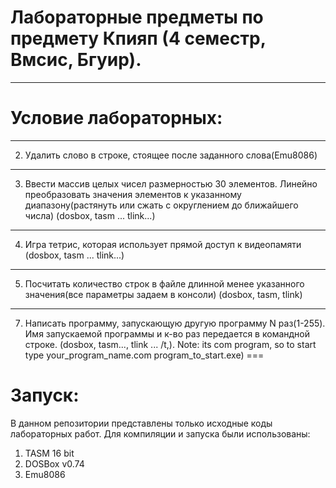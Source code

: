 # Лабораторные предметы по предмету Кпияп (4 семестр, Вмсис, Бгуир). #
---
# Условие лабораторных: #
---
2.  Удалить слово в строке, стоящее после заданного слова(Emu8086)
---
3.  Ввести массив целых чисел размерностью 30 элементов. Линейно преобразовать значения элементов к указанному диапазону(растянуть или сжать с округлением до ближайшего числа) (dosbox, tasm ... tlink...)
---
4.  Игра тетрис, которая использует прямой доступ к видеопамяти  (dosbox, tasm ... tlink...)
---
5.  Посчитать количество строк в файле длинной менее указанного значения(все параметры задаем в консоли) (dosbox, tasm, tlink)
---
7.  Написать программу, запускающую другую программу N раз(1-255). Имя запускаемой программы и к-во раз передается в командной строке.  (dosbox, tasm..., tlink ... /t,). Note: its com program, so to start type your_program_name.com program_to_start.exe)
===
# Запуск: #

В данном репозитории представлены только исходные коды лабораторных работ. Для компиляции и запуска были использованы:

1.  TASM 16 bit
2.  DOSBox v0.74
3.  Emu8086
